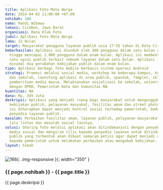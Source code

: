 ```yaml
---
title: Aplikasi Foto Mata Warga
date: 2014-04-02 11:08:00 +07:00
nohibah: 166
nama: Handi Wibawa
lokasi: Cirebon, Jawa Barat
organisasi: Rana Klub Foto
judul: Aplikasi Foto Mata Warga
lama: 12 Bulan
target: Masyarakat pengguna layanan publik usia 17-55 tahun di Kota Cirebon7-5
keberhasilan: Aplikasi ini diunduh oleh 300 pengguna dalam satu bulan dan berkembang
  hingga mencapai 2.000 pengguna dalam enam bulan. Aplikasi ini membentuk minimal
  satu opini publik terkait sebuah layanan dalam satu bulan. Aplikasi ini menginisiasi
  minimal dua perubahan kebijakan publik dalam enam bulan.
tipe: Aplikasi berbagi foto mobile berbasis sistem operasi Android
strategi: Promosi melalui sosial media, workshop ke beberapa kampus, komunitas RW
  dan sekolah, launching aplikasi di area publik, spanduk, famplet, iklan media massa,
  pemberitaan media massa. Melaksanakan sosialisasi ke sekolah, universitas, audiensi
  dengan DPRD, Pemerintah Kota dan komunitas RW.
kuantitas: NA
dana: Rp. 345 Juta
deskripsi: Aplikasi yang menjadi ruang bagi masyarakat untuk mengunggah foto terkait
  kebijakan publik, pelayanan masyakat, fasilitas umum dan street photography. Aplikasi
  ini diharapkan dapat menjadi kontrol sosial terhadap pemerintah, badan publik dan
  penyedia layanan publik.
masalah: Perbaikan fasilitas umum, layanan publik, pelayanan masyarakat, pelanggaran
  lalu lintas dan masalah sosial lainnya,
solusi: Sharing foto melalui aplikasi akan ditindakanjuti dengan penyebaran isu melalui
  media sosial dan mengirim rilis kepada penyedia layanan untuk ditindaklanjuti. Opini
  publik yang terbentuk akan dibuat semacam petisi agar dapat menjadi dorongan publik
  kepada pemerintah untuk melakukan perbaikan atau mengubah kebijakan.
layout: hibah
---
```


![166](/static/img/hibahcms/166.png){: .img-responsive }{: width="350" }

### {{ page.nohibah }} - {{ page.title }}

{{ page.deskripsi }}
